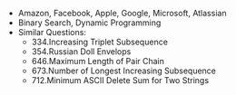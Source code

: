 * Amazon, Facebook, Apple, Google, Microsoft, Atlassian
* Binary Search, Dynamic Programming
* Similar Questions:
    * 334.Increasing Triplet Subsequence
    * 354.Russian Doll Envelops
    * 646.Maximum Length of Pair Chain
    * 673.Number of Longest Increasing Subsequence
    * 712.Minimum ASCII Delete Sum for Two Strings